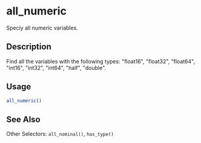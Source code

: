 # all_numeric


Speciy all numeric variables.




## Description

Find all the variables with the following types:
"float16", "float32", "float64", "int16", "int32", "int64",
"half", "double".





## Usage
```r
all_numeric()
```







## See Also

Other Selectors: 
`all_nominal()`,
`has_type()`



